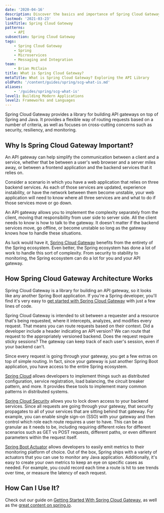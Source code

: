 ```yaml
---
date: '2020-04-16'
description: Discover the basics and importance of Spring Cloud Gateway, a library for building API gateways on top of Spring and Java.
lastmod: '2021-03-23'
linkTitle: Spring Cloud Gateway
patterns:
    - API
subsection: Spring Cloud Gateway
tags:
    - Spring Cloud Gateway
    - Spring
    - Microservices
    - Messaging and Integration
team:
    - Brian McClain
title: What is Spring Cloud Gateway?
metaTitle: What is Spring Cloud Gateway? Exploring the API Library
oldPath: '/content/guides/spring/scg-what-is.md'
aliases:
    - '/guides/spring/scg-what-is'
level1: Building Modern Applications
level2: Frameworks and Languages
---
```


Spring Cloud Gateway provides a library for building API gateways on top of Spring and Java. It provides a flexible way of routing requests based on a number of criteria, as well as focuses on cross-cutting concerns such as security, resiliency, and monitoring.

## Why Is Spring Cloud Gateway Important?

An API gateway can help simplify the communication between a client and a service, whether that be between a user's web browser and a server miles away, or between a frontend application and the backend services that it relies on.

Consider a scenario in which you have a web application that relies on three backend services. As each of those services are updated, experience instability, or have the network between them become unstable, your web application will need to know where all three services are and what to do if those services move or go down.

An API gateway allows you to implement the complexity separately from the client, moving that responsibility from user side to server side. All the client needs to know is how to talk to the gateway. It doesn't matter if the backend services move, go offline, or become unstable so long as the gateway knows how to handle these situations.

As luck would have it, [Spring Cloud Gateway](https://tanzu.vmware.com/content/blog/microservices-essentials-getting-started-with-spring-cloud-gateway) benefits from the entirety of the Spring ecosystem. Even better, the Spring ecosystem has done a lot of work to handle this sort of complexity. From security to stability to monitoring, the Spring ecosystem can do a lot for you and your API gateway.

## How Spring Cloud Gateway Architecture Works

Spring Cloud Gateway is a library for building an API gateway, so it looks like any another Spring Boot application. If you're a Spring developer, you'll find it's very easy to [get started with Spring Cloud Gateway](../scg-gs) with just a few lines of code.

Spring Cloud Gateway is intended to sit between a requester and a resource that's being requested, where it intercepts, analyzes, and modifies every request. That means you can route requests based on their context. Did a developer include a header indicating an API version? We can route that request to the appropriately versioned backend. Does the request require sticky sessions? The gateway can keep track of each user's session, even if your backend can't.

Since every request is going through your gateway, you get a few extras on top of simple routing. In fact, since your gateway is just another Spring Boot application, you have access to the entire Spring ecosystem.

[Spring Cloud](https://spring.io/projects/spring-cloud) allows developers to implement things such as distributed configuration, service registration, load balancing, the circuit breaker pattern, and more. It provides these tools to implement many common patterns in distributed systems.

[Spring Cloud Security](https://cloud.spring.io/spring-cloud-security) allows you to lock down access to your backend services. Since all requests are going through your gateway, that security propagates to all of your services that are sitting behind that gateway. For example, you can enable single sign-on (SSO) with your gateway and then control which role each route requires a user to have. This can be as granular as it needs to be, including requiring different roles for different scenarios such as GET vs POST requests, different paths, or even different parameters within the request itself.

[Spring Boot Actuator](https://docs.spring.io/spring-boot/docs/current/reference/html/production-ready-features.html) allows developers to easily emit metrics to their monitoring platform of choice. Out of the box, Spring ships with a variety of actuators that you can use to monitor any Java application. Additionally, it's easy to create your own metrics to keep an eye on specific cases as needed. For example, you could record each time a route is hit to see trends over time, or measure the latency of each request.

## How Can I Use It?

Check out our guide on [Getting Started With Spring Cloud Gateway](../scg-gs), as well as the [great content on spring.io](https://spring.io/projects/spring-cloud-gateway).
